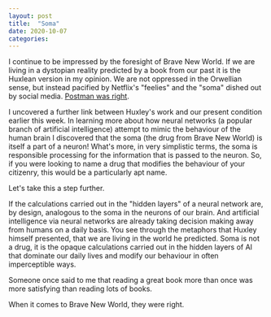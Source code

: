 ```yaml
---
layout: post
title:  "Soma"
date: 2020-10-07
categories:
---
```

I continue to be impressed by the foresight of Brave New World. If we are living in a dystopian reality predicted by a book from our past it is the Huxlean version in my opinion. We are not oppressed in the Orwellian sense, but instead pacified by Netflix's "feelies" and the "soma" dished out by social media. [Postman was right](https://www.goodreads.com/book/show/683899.Amusing_Ourselves_to_Death).

I uncovered a further link between Huxley's work and our present condition earlier this week. In learning more about how neural networks (a popular branch of artificial intelligence) attempt to mimic the behaviour of the human brain I discovered that the soma (the drug from Brave New World) is itself a part of a neuron! What's more, in very simplistic terms, the soma is responsible processing for the information that is passed to the neuron. So, if you were looking to name a drug that modifies the behaviour of your citizenry, this would be a particularly apt name.

Let's take this a step further.

If the calculations carried out in the "hidden layers" of a neural network are, by design, analogous to the soma in the neurons of our brain. And artificial intelligence via neural networks are already taking decision making away from humans on a daily basis. You see through the metaphors that Huxley himself presented, that we are living in the world he predicted. Soma is not a drug, it is the opaque calculations carried out in the hidden layers of AI that dominate our daily lives and modify our behaviour in often imperceptible ways.

Someone once said to me that reading a great book more than once was more satisfying than reading lots of books.

When it comes to Brave New World, they were right.
